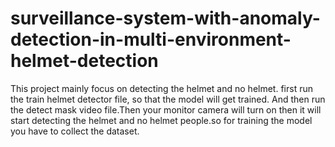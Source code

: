 # surveillance-system-with-anomaly-detection-in-multi-environment-helmet-detection

This project mainly focus on detecting the helmet and no helmet. first run the train helmet detector file, so that the model will get trained. And then run the detect mask video file.Then your monitor camera will turn on then it will start detecting the helmet and no helmet people.so for training the model you have to collect the dataset.
